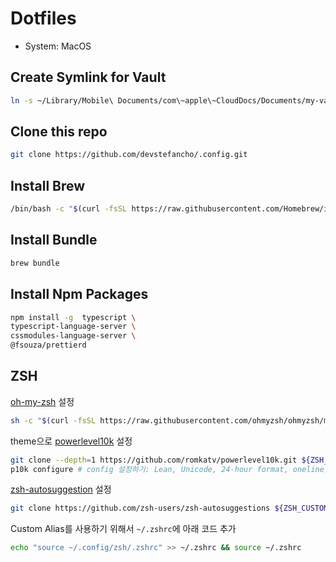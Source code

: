 # Dotfiles

- System: MacOS

## Create Symlink for Vault

```bash
ln -s ~/Library/Mobile\ Documents/com\~apple\~CloudDocs/Documents/my-vault ~/Vault
```

## Clone this repo
```bash
git clone https://github.com/devstefancho/.config.git
```

## Install Brew
```bash
/bin/bash -c "$(curl -fsSL https://raw.githubusercontent.com/Homebrew/install/HEAD/install.sh)"
```

## Install Bundle
```bash
brew bundle
```

## Install Npm Packages
```bash
npm install -g  typescript \
typescript-language-server \
cssmodules-language-server \
@fsouza/prettierd
```

## ZSH
[oh-my-zsh](https://github.com/ohmyzsh/ohmyzsh#basic-installation) 설정
```bash
sh -c "$(curl -fsSL https://raw.githubusercontent.com/ohmyzsh/ohmyzsh/master/tools/install.sh)"
```

theme으로 [powerlevel10k](https://github.com/romkatv/powerlevel10k#oh-my-zsh) 설정
```bash
git clone --depth=1 https://github.com/romkatv/powerlevel10k.git ${ZSH_CUSTOM:-$HOME/.oh-my-zsh/custom}/themes/powerlevel10k
p10k configure # config 설정하기: Lean, Unicode, 24-hour format, oneline, compact, few icons, concise, transient yes, Verbose
```

[zsh-autosuggestion](https://github.com/zsh-users/zsh-autosuggestions/blob/master/INSTALL.md#oh-my-zsh) 설정
```bash
git clone https://github.com/zsh-users/zsh-autosuggestions ${ZSH_CUSTOM:-~/.oh-my-zsh/custom}/plugins/zsh-autosuggestions
```

Custom Alias를 사용하기 위해서 `~/.zshrc`에 아래 코드 추가
```bash
echo "source ~/.config/zsh/.zshrc" >> ~/.zshrc && source ~/.zshrc
```
